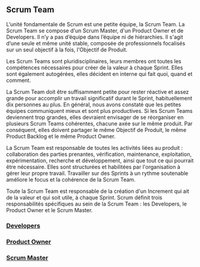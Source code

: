 ## Scrum Team

L’unité fondamentale de Scrum est une petite équipe, la Scrum Team. La Scrum Team se compose d'un Scrum Master, d'un Product Owner et de Developers. Il n’y a pas d’équipe dans l’équipe ni de hiérarchies. Il s'agit d’une seule et même unité stable, composée de professionnels focalisés sur un seul objectif à la fois, l'Objectif de Produit.

Les Scrum Teams sont pluridisciplinaires, leurs membres ont toutes les compétences nécessaires pour créer de la valeur à chaque Sprint. Elles sont également autogérées, elles décident en interne qui fait quoi, quand et comment.

La Scrum Team doit être suffisamment petite pour rester réactive et assez grande pour accomplir un travail significatif durant le Sprint, habituellement dix personnes au plus. En général, nous avons constaté que les petites équipes communiquent mieux et sont plus productives. Si les Scrum Teams deviennent trop grandes, elles devraient envisager de se réorganiser en plusieurs Scrum Teams cohérentes, chacune axée sur le même produit. Par conséquent, elles doivent partager le même Objectif de Produit, le même Product Backlog et le même Product Owner.

La Scrum Team est responsable de toutes les activités liées au produit : collaboration des parties prenantes, vérification, maintenance, exploitation, expérimentation, recherche et développement, ainsi que tout ce qui pourrait être nécessaire. Elles sont structurées et habilitées par l'organisation à gérer leur propre travail. Travailler sur des Sprints à un rythme soutenable améliore le focus et la cohérence de la Scrum Team.

Toute la Scrum Team est responsable de la création d'un Increment qui ait de la valeur et qui soit utile, à chaque Sprint. Scrum définit trois responsabilités spécifiques au sein de la Scrum Team : les Developers, le Product Owner et le Scrum Master.

### [Developers](developers.md)

### [Product Owner](scrum-team/product-owner.md)

### [Scrum Master](scrum-team/scrum-master.md)